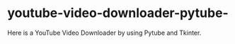 # youtube-video-downloader-pytube-
Here is a YouTube Video Downloader by using Pytube and Tkinter. 

